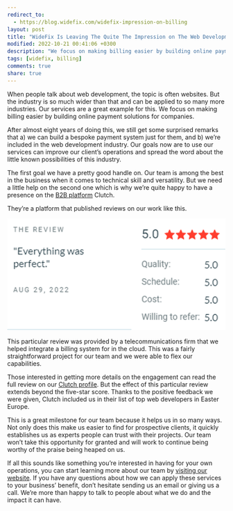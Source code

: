 ```yaml
---
redirect_to:
  - https://blog.widefix.com/widefix-impression-on-billing
layout: post
title: "WideFix Is Leaving The Quite The Impression on The Web Development Industry"
modified: 2022-10-21 00:41:06 +0300
description: "We focus on making billing easier by building online payment solutions for companies."
tags: [widefix, billing]
comments: true
share: true
---
```


When people talk about web development, the topic is often websites. But the industry is so much wider than that and can be applied to so many more industries. Our services are a great example for this. We focus on making billing easier by building online payment solutions for companies.

After almost eight years of doing this, we still get some surprised remarks that a) we can build a bespoke payment system just for them, and b) we’re included in the web development industry. Our goals now are to use our services can improve our client’s operations and spread the word about the little known possibilities of this industry.

The first goal we have a pretty good handle on. Our team is among the best in the business when it comes to technical skill and versatility. But we need a little help on the second one which is why we’re quite happy to have a presence on the [B2B platform](https://clutch.co/web-developers/eastern-europe) Clutch.

They’re a platform that published reviews on our work like this.

![Clutch Review](/images/clutch_review.png)

This particular review was provided by a telecommunications firm that we helped integrate a billing system for in the cloud. This was a fairly straightforward project for our team and we were able to flex our capabilities.

Those interested in getting more details on the engagement can read the full review on our [Clutch profile](https://clutch.co/profile/widefix#summary). But the effect of this particular review extends beyond the five-star score. Thanks to the positive feedback we were given, Clutch included us in their list of top web developers in Easter Europe.

This is a great milestone for our team because it helps us in so many ways. Not only does this make us easier to find for prospective clients, it quickly establishes us as experts people can trust with their projects. Our team won’t take this opportunity for granted and will work to continue being worthy of the praise being heaped on us.

If all this sounds like something you’re interested in having for your own operations, you can start learning more about our team by [visiting our website](https://widefix.com/). If you have any questions about how we can apply these services to your business’ benefit, don’t hesitate sending us an email or giving us a call. We’re more than happy to talk to people about what we do and the impact it can have.
